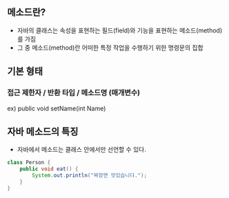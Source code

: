 ## 메소드란?
- 자바의 클래스는 속성을 표현하는 필드(field)와 기능을 표현하는 메소드(method)를 가짐
- 그 중 메소드(method)란 어떠한 특정 작업을 수행하기 위한 명령문의 집합
## 기본 형태
### 접근 제한자 / 반환 타입 / 메소드명 (매개변수)<br>
ex) public void setName(int Name)

## 자바 메소드의 특징
* 자바에서 메소드는 클래스 안에서만 선언할 수 있다.
```java
class Person {
    public void eat() {
        System.out.println("짜장면 맛있습니다.");
    }
}
```